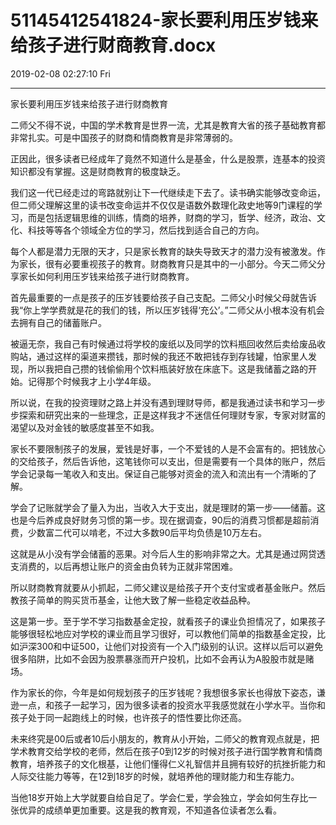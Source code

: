# 51145412541824-家长要利用压岁钱来给孩子进行财商教育.docx

2019-02-08 02:27:10 Fri

----

家长要利用压岁钱来给孩子进行财商教育

二师父不得不说，中国的学术教育是世界一流，尤其是教育大省的孩子基础教育都非常扎实。可是中国孩子的财商和情商教育是非常薄弱的。

正因此，很多读者已经成年了竟然不知道什么是基金，什么是股票，连基本的投资知识都没有掌握。这是财商教育的极度缺乏。

我们这一代已经走过的弯路就别让下一代继续走下去了。读书确实能够改变命运，但二师父理解这里的读书改变命运并不仅仅是语数外数理化政史地等9门课程的学习，而是包括逻辑思维的训练，情商的培养，财商的学习，哲学、经济，政治、文化、科技等等各个领域全方位的学习，然后找到适合自己的方向。

每个人都是潜力无限的天才，只是家长教育的缺失导致天才的潜力没有被激发。作为家长，很有必要重视孩子的教育。财商教育只是其中的一小部分。今天二师父分享家长如何利用压岁钱来给孩子进行财商教育。

首先最重要的一点是孩子的压岁钱要给孩子自己支配。二师父小时候父母就告诉我“你上学学费就是花的我们的钱，所以压岁钱得‘充公’。”二师父从小根本没有机会去拥有自己的储蓄账户。

被逼无奈，我自己有时候通过将学校的废纸以及同学的饮料瓶回收然后卖给废品收购站，通过这样的渠道来攒钱，那时候的我还不敢把钱存到存钱罐，怕家里人发现，所以我把自己攒的钱偷偷用个饮料瓶装好放在床底下。这是我储蓄之路的开始。记得那个时候我才上小学4年级。

所以说，在我的投资理财之路上并没有遇到理财导师，都是我通过读书和学习一步步探索和研究出来的一些理念，正是这样我才不迷信任何理财专家，专家对财富的渴望以及对金钱的敏感度甚至不如我。

家长不要限制孩子的发展，爱钱是好事，一个不爱钱的人是不会富有的。把钱放心的交给孩子，然后告诉他，这笔钱你可以支出，但是需要有一个具体的账户，然后学会记录每一笔收入和支出。保证自己能够对资金的流入和流出有一个清晰的了解。

学会了记账就学会了量入为出，当收入大于支出，就是理财的第一步——储蓄。这也是今后养成良好财务习惯的第一步。现在据调查，90后的消费习惯都是超前消费，少数富二代可以啃老，不过大多数90后平均负债是10万左右。

这就是从小没有学会储蓄的恶果。对今后人生的影响非常之大。尤其是通过网贷透支消费的，以后再想让账户的资金由负转为正就非常困难。

所以财商教育就要从小抓起，二师父建议是给孩子开个支付宝或者基金账户。然后教孩子简单的购买货币基金，让他大致了解一些稳定收益品种。

这是第一步。至于学不学习指数基金定投，就看孩子的课业负担情况了，如果孩子能够很轻松地应对学校的课业而且学习很好，可以教他们简单的指数基金定投，比如沪深300和中证500，让他们对投资有一个入门级别的认识。这样以后可以避免很多陷阱，比如不会因为股票暴涨而开户投机，比如不会再认为A股股市就是赌场。

作为家长的你，今年是如何规划孩子的压岁钱呢？我想很多家长也得放下姿态，谦逊一点，和孩子一起学习，因为很多读者的投资水平我感觉就在小学水平。当你和孩子处于同一起跑线上的时候，也许孩子的悟性要比你还高。

未来终究是00后或者10后小朋友的，教育从小开始，二师父的教育观点就是，把学术教育交给学校的老师，然后在孩子0到12岁的时候对孩子进行国学教育和情商教育，培养孩子的文化根基，让他们懂得仁义礼智信并且拥有较好的抗挫折能力和人际交往能力等等，在12到18岁的时候，就培养他的理财能力和生存能力。

当他18岁开始上大学就要自给自足了。学会仁爱，学会独立，学会如何生存比一张优异的成绩单更加重要。这是我的教育观，不知道各位读者怎么看。

